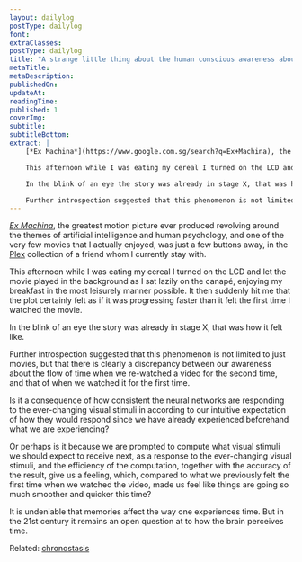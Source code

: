 ```yaml
---
layout: dailylog
postType: dailylog
font:
extraClasses:
postType: dailylog
title: "A strange little thing about the human conscious awareness about the flow of time"
metaTitle:
metaDescription:
publishedOn:
updateAt:
readingTime:
published: 1
coverImg:
subtitle:
subtitleBottom:
extract: |
    [*Ex Machina*](https://www.google.com.sg/search?q=Ex+Machina), the greatest motion picture ever produced revolving around the themes of artificial intelligence and human psychology, and one of the very few movies that I actually enjoyed, was just a few buttons away, in the [Plex](https://plex.tv/) collection of a friend whom I currently stay with.

    This afternoon while I was eating my cereal I turned on the LCD and let the movie played in the background as I sat lazily on the canapé, enjoying my breakfast in the most leisurely manner possible. It then suddenly hit me that the plot certainly felt as if it was progressing faster than it felt the first time I watched the movie.

    In the blink of an eye the story was already in stage X, that was how it felt like.

    Further introspection suggested that this phenomenon is not limited to just movies, but that there is clearly a discrepancy between our awareness about the flow of time when we re-watched a video for the second time, and that of when we watched it for the first time.
---
```


[*Ex Machina*](https://www.google.com.sg/search?q=Ex+Machina), the greatest motion picture ever produced revolving around the themes of artificial intelligence and human psychology, and one of the very few movies that I actually enjoyed, was just a few buttons away, in the [Plex](https://plex.tv/) collection of a friend whom I currently stay with.

This afternoon while I was eating my cereal I turned on the LCD and let the movie played in the background as I sat lazily on the canapé, enjoying my breakfast in the most leisurely manner possible. It then suddenly hit me that the plot certainly felt as if it was progressing faster than it felt the first time I watched the movie.

In the blink of an eye the story was already in stage X, that was how it felt like.

Further introspection suggested that this phenomenon is not limited to just movies, but that there is clearly a discrepancy between our awareness about the flow of time when we re-watched a video for the second time, and that of when we watched it for the first time.

Is it a consequence of how consistent the neural networks are responding to the ever-changing visual stimuli in according to our intuitive expectation of how they would respond since we have already experienced beforehand what we are experiencing?

Or perhaps is it because we are prompted to compute what visual stimuli we should expect to receive next, as a response to the ever-changing visual stimuli, and the efficiency of the computation, together with the accuracy of the result, give us a feeling, which, compared to what we previously felt the first time when we watched the video, made us feel like things are going so much smoother and quicker this time?

It is undeniable that memories affect the way one experiences time. But in the 21st century it remains an open question at to how the brain perceives time.

Related: [chronostasis](https://en.wikipedia.org/wiki/Chronostasis)
